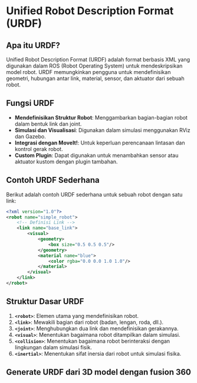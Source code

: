 # Unified Robot Description Format (URDF)

## Apa itu URDF?
Unified Robot Description Format (URDF) adalah format berbasis XML yang digunakan dalam ROS (Robot Operating System) untuk mendeskripsikan model robot. URDF memungkinkan pengguna untuk mendefinisikan geometri, hubungan antar link, material, sensor, dan aktuator dari sebuah robot.

## Fungsi URDF
- **Mendefinisikan Struktur Robot**: Menggambarkan bagian-bagian robot dalam bentuk link dan joint.
- **Simulasi dan Visualisasi**: Digunakan dalam simulasi menggunakan RViz dan Gazebo.
- **Integrasi dengan MoveIt!**: Untuk keperluan perencanaan lintasan dan kontrol gerak robot.
- **Custom Plugin**: Dapat digunakan untuk menambahkan sensor atau aktuator kustom dengan plugin tambahan.

## Contoh URDF Sederhana
Berikut adalah contoh URDF sederhana untuk sebuah robot dengan satu link:

```xml
<?xml version="1.0"?>
<robot name="simple_robot">
    <!-- Definisi Link -->
    <link name="base_link">
        <visual>
            <geometry>
                <box size="0.5 0.5 0.5"/>
            </geometry>
            <material name="blue">
                <color rgba="0.0 0.0 1.0 1.0"/>
            </material>
        </visual>
    </link>
</robot>
```

## Struktur Dasar URDF
1. **`<robot>`**: Elemen utama yang mendefinisikan robot.
2. **`<link>`**: Mewakili bagian dari robot (badan, lengan, roda, dll.).
3. **`<joint>`**: Menghubungkan dua link dan mendefinisikan gerakannya.
4. **`<visual>`**: Menentukan bagaimana robot ditampilkan dalam simulasi.
5. **`<collision>`**: Menentukan bagaimana robot berinteraksi dengan lingkungan dalam simulasi fisik.
6. **`<inertial>`**: Menentukan sifat inersia dari robot untuk simulasi fisika.

## Generate URDF dari 3D model dengan fusion 360


